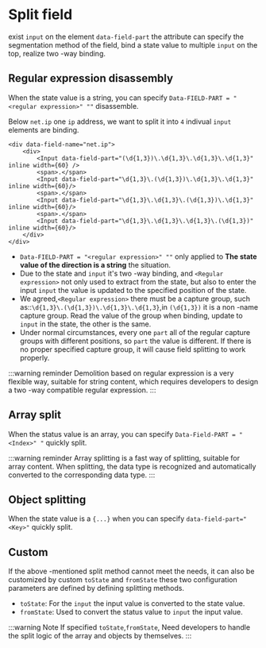 # Split field
exist `input` on the element `data-field-part` the attribute can specify the segmentation method of the field, bind a state value to multiple `input` on the top, realize two -way binding.


## Regular expression disassembly

When the state value is a string, you can specify `Data-FIELD-PART = "<regular expression>" ""` disassemble.

Below `net.ip` one `ip` address, we want to split it into `4` indivual `input` elements are binding.

```tsx {3,5,7,9}
<div data-field-name="net.ip">
    <div>                                
        <Input data-field-part="(\d{1,3})\.\d{1,3}\.\d{1,3}\.\d{1,3}" inline width={60} /> 
        <span>.</span>
        <Input data-field-part="\d{1,3}\.(\d{1,3})\.\d{1,3}\.\d{1,3}" inline width={60}/>
        <span>.</span>
        <Input data-field-part="\d{1,3}\.\d{1,3}\.(\d{1,3})\.\d{1,3}" inline width={60}/>
        <span>.</span>
        <Input data-field-part="\d{1,3}\.\d{1,3}\.\d{1,3}\.(\d{1,3})" inline width={60}/>
    </div>
</div>
```

<demo react ="form/field/splitField.tsx"/>


- `Data-FIELD-PART = "<regular expression>" ""` only applied to **The state value of the direction is a string** the situation.
- Due to the state and `input` it's two -way binding, and `<Regular expression>` not only used to extract from the state, but also to enter the input `input` the value is updated to the specified position of the state.
- We agreed,`<Regular expression>` there must be a capture group, such as::`\d{1,3}\.(\d{1,3})\.\d{1,3}\.\d{1,3}`,in `(\d{1,3})` it is a non -name capture group. Read the value of the group when binding, update to `input` in the state, the other is the same.
- Under normal circumstances, every one `part` all of the regular capture groups with different positions, so `part` the value is different. If there is no proper specified capture group, it will cause field splitting to work properly.

:::warning reminder
Demolition based on regular expression is a very flexible way, suitable for string content, which requires developers to design a two -way compatible regular expression.
:::

## Array split

When the status value is an array, you can specify `Data-Field-PART = "<Index>" "` quickly split.

<demo react ="form/field/splitArrayField.tsx"/>

:::warning reminder
Array splitting is a fast way of splitting, suitable for array content. When splitting, the data type is recognized and automatically converted to the corresponding data type.
:::

## Object splitting

When the state value is a `{...}` when you can specify `data-field-part="<Key>"` quickly split.

<demo react ="form/field/splitObjField.tsx"/>

## Custom

If the above -mentioned split method cannot meet the needs, it can also be customized by custom `toState` and `fromState` these two configuration parameters are defined by defining splitting methods.

- `toState`: For the `input` the input value is converted to the state value.
- `fromState`: Used to convert the status value to `input` the input value.

<demo react ="form/field/splitCustomField.tsx"/>


:::warning Note
If specified `toState`,`fromState`, Need developers to handle the split logic of the array and objects by themselves.
:::